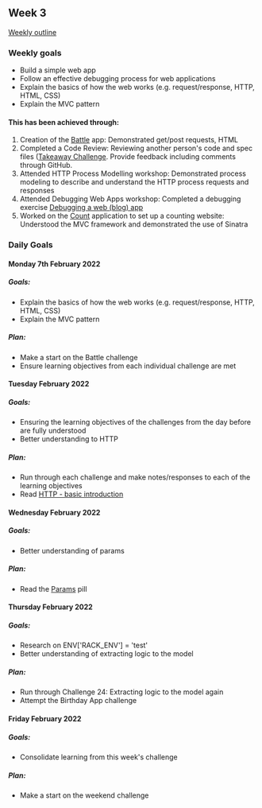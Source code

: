 ## Week 3

[Weekly outline](https://github.com/makersacademy/course/blob/master/week_outlines.md/)

### Weekly goals

* Build a simple web app
* Follow an effective debugging process for web applications
* Explain the basics of how the web works (e.g. request/response, HTTP, HTML, CSS)
* Explain the MVC pattern

#### This has been achieved through:

1. Creation of the [Battle](https://github.com/heykathl/battle) app: Demonstrated get/post requests, HTML
2. Completed a Code Review: Reviewing another person's code and spec files ([Takeaway Challenge](https://github.com/makersacademy/takeaway-challenge/pull/2182#pullrequestreview-874503107). Provide feedback including comments through GitHub.
3. Attended HTTP Process Modelling workshop: Demonstrated process modeling to describe and understand the HTTP process requests and responses
4. Attended Debugging Web Apps workshop: Completed a debugging exercise [Debugging a web (blog) app](https://github.com/makersacademy/skills-workshops/tree/main/how_the_web_works/debugging_blog_app)
5. Worked on the [Count](https://github.com/heykathl/count-sinatra) application to set up a counting website: Understood the MVC framework and demonstrated the use of Sinatra

### Daily Goals
#### Monday 7th February 2022 
##### Goals:
* Explain the basics of how the web works (e.g. request/response, HTTP, HTML, CSS)
* Explain the MVC pattern
##### Plan:
* Make a start on the Battle challenge
* Ensure learning objectives from each individual challenge are met

#### Tuesday  February 2022 
##### Goals:
* Ensuring the learning objectives of the challenges from the day before are fully understood
* Better understanding to HTTP
##### Plan:
* Run through each challenge and make notes/responses to each of the learning objectives
* Read [HTTP - basic introduction](https://dev.opera.com/articles/http-basic-introduction/)

#### Wednesday February 2022 
##### Goals:
* Better understanding of params
##### Plan:
* Read the [Params](https://github.com/makersacademy/course/blob/main/pills/params.md) pill

#### Thursday  February 2022 
##### Goals:
* Research on ENV['RACK_ENV'] = 'test'
* Better understanding of extracting logic to the model

##### Plan:
* Run through Challenge 24: Extracting logic to the model again
* Attempt the Birthday App challenge

#### Friday February 2022 
##### Goals:
* Consolidate learning from this week's challenge
##### Plan:
* Make a start on the weekend challenge
